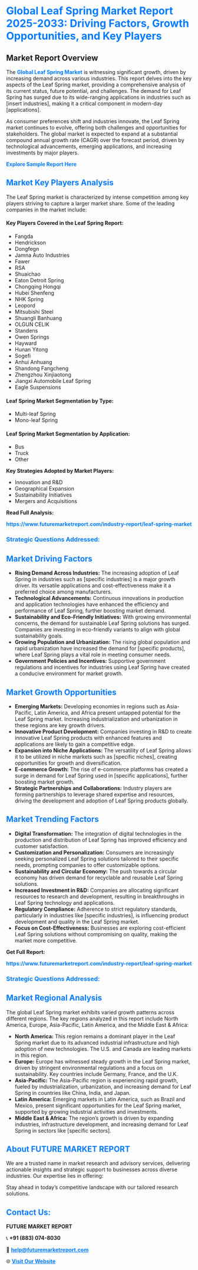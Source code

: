 <h1 style="color: #007BFF;">Global Leaf Spring Market Report 2025-2033: Driving Factors, Growth Opportunities, and Key Players</h1>

<section id="overview">
<h2>Market Report Overview</h2>
<p>The <a href="https://www.futuremarketreport.com/industry-report/leaf-spring-market" style="color: #007BFF; text-decoration: none;"><strong>Global Leaf Spring Market</strong></a> is witnessing significant growth, driven by increasing demand across various industries. This report delves into the key aspects of the Leaf Spring market, providing a comprehensive analysis of its current status, future potential, and challenges. The demand for Leaf Spring has surged due to its wide-ranging applications in industries such as [insert industries], making it a critical component in modern-day [applications].</p>
<p>As consumer preferences shift and industries innovate, the Leaf Spring market continues to evolve, offering both challenges and opportunities for stakeholders. The global market is expected to expand at a substantial compound annual growth rate (CAGR) over the forecast period, driven by technological advancements, emerging applications, and increasing investments by major players.</p>
</section>

<section id="overview">
<p><a href="https://www.futuremarketreport.com/request-sample/reportId=86115" style="color: #007BFF; text-decoration: none;"><strong>Explore Sample Report Here</strong></a></p>
</section>

<section id="key-players">
<h2 style="color: #007BFF;">Market Key Players Analysis</h2>
<p>The Leaf Spring market is characterized by intense competition among key players striving to capture a larger market share. Some of the leading companies in the market include:</p>
<h4>Key Players Covered in the Leaf Spring Report:</h4>
<ul><li>Fangda</li><li>Hendrickson</li><li>Dongfegn</li><li>Jamna Auto Industries</li><li>Fawer</li><li>RSA</li><li>Shuaichao</li><li>Eaton Detroit Spring</li><li>Chongqing Hongqi</li><li>Hubei Shenfeng</li><li>NHK Spring</li><li>Leopord</li><li>Mitsubishi Steel</li><li>Shuangli Banhuang</li><li>OLGUN CELIK</li><li>Standens</li><li>Owen Springs</li><li>Hayward</li><li>Hunan Yitong</li><li>Sogefi</li><li>Anhui Anhuang</li><li>Shandong Fangcheng</li><li>Zhengzhou Xinjiaotong</li><li>Jiangxi Automobile Leaf Spring</li><li>Eagle Suspensions</li></ul>
<h4>Leaf Spring Market Segmentation by Type:</h4>
<ul><li>Multi-leaf Spring</li><li>Mono-leaf Spring</li></ul>

<h4>Leaf Spring Market Segmentation by Application:</h4>
<ul><li>Bus</li><li>Truck</li><li>Other</li></ul>
<p><strong>Key Strategies Adopted by Market Players:</strong></p>
<ul>
<li>Innovation and R&D</li>
<li>Geographical Expansion</li>
<li>Sustainability Initiatives</li>
<li>Mergers and Acquisitions</li>
</ul>
</section>

<section>
<p><strong>Read Full Analysis: </strong></p><a href="https://www.futuremarketreport.com/industry-report/leaf-spring-market" style="color: #007BFF; text-decoration: none;"><strong>https://www.futuremarketreport.com/industry-report/leaf-spring-market</strong></a>
<h3 style="color: #007BFF;">Strategic Questions Addressed:</h3>
</section>

<section id="driving-factors">
<h2 style="color: #007BFF;">Market Driving Factors</h2>
<ul>
<li><strong>Rising Demand Across Industries:</strong> The increasing adoption of Leaf Spring in industries such as [specific industries] is a major growth driver. Its versatile applications and cost-effectiveness make it a preferred choice among manufacturers.</li>
<li><strong>Technological Advancements:</strong> Continuous innovations in production and application technologies have enhanced the efficiency and performance of Leaf Spring, further boosting market demand.</li>
<li><strong>Sustainability and Eco-Friendly Initiatives:</strong> With growing environmental concerns, the demand for sustainable Leaf Spring solutions has surged. Companies are investing in eco-friendly variants to align with global sustainability goals.</li>
<li><strong>Growing Population and Urbanization:</strong> The rising global population and rapid urbanization have increased the demand for [specific products], where Leaf Spring plays a vital role in meeting consumer needs.</li>
<li><strong>Government Policies and Incentives:</strong> Supportive government regulations and incentives for industries using Leaf Spring have created a conducive environment for market growth.</li>
</ul>
</section>

<section id="growth-opportunities">
<h2 style="color: #007BFF;">Market Growth Opportunities</h2>
<ul>
<li><strong>Emerging Markets:</strong> Developing economies in regions such as Asia-Pacific, Latin America, and Africa present untapped potential for the Leaf Spring market. Increasing industrialization and urbanization in these regions are key growth drivers.</li>
<li><strong>Innovative Product Development:</strong> Companies investing in R&D to create innovative Leaf Spring products with enhanced features and applications are likely to gain a competitive edge.</li>
<li><strong>Expansion into Niche Applications:</strong> The versatility of Leaf Spring allows it to be utilized in niche markets such as [specific niches], creating opportunities for growth and diversification.</li>
<li><strong>E-commerce Growth:</strong> The rise of e-commerce platforms has created a surge in demand for Leaf Spring used in [specific applications], further boosting market growth.</li>
<li><strong>Strategic Partnerships and Collaborations:</strong> Industry players are forming partnerships to leverage shared expertise and resources, driving the development and adoption of Leaf Spring products globally.</li>
</ul>
</section>

<section id="trending-factors">
<h2 style="color: #007BFF;">Market Trending Factors</h2>
<ul>
<li><strong>Digital Transformation:</strong> The integration of digital technologies in the production and distribution of Leaf Spring has improved efficiency and customer satisfaction.</li>
<li><strong>Customization and Personalization:</strong> Consumers are increasingly seeking personalized Leaf Spring solutions tailored to their specific needs, prompting companies to offer customizable options.</li>
<li><strong>Sustainability and Circular Economy:</strong> The push towards a circular economy has driven demand for recyclable and reusable Leaf Spring solutions.</li>
<li><strong>Increased Investment in R&D:</strong> Companies are allocating significant resources to research and development, resulting in breakthroughs in Leaf Spring technology and applications.</li>
<li><strong>Regulatory Compliance:</strong> Adherence to strict regulatory standards, particularly in industries like [specific industries], is influencing product development and quality in the Leaf Spring market.</li>
<li><strong>Focus on Cost-Effectiveness:</strong> Businesses are exploring cost-efficient Leaf Spring solutions without compromising on quality, making the market more competitive.</li>
</ul>
</section>

<section>
<p><strong>Get Full Report: </strong></p><a href="https://www.futuremarketreport.com/industry-report/leaf-spring-market" style="color: #007BFF; text-decoration: none;"><strong>https://www.futuremarketreport.com/industry-report/leaf-spring-market</strong></a>
<h3 style="color: #007BFF;">Strategic Questions Addressed:</h3>
</section>


<section id="regional-analysis">
<h2 style="color: #007BFF;">Market Regional Analysis</h2>
<p>The global Leaf Spring market exhibits varied growth patterns across different regions. The key regions analyzed in this report include North America, Europe, Asia-Pacific, Latin America, and the Middle East & Africa:</p>
<ul>
<li><strong>North America:</strong> This region remains a dominant player in the Leaf Spring market due to its advanced industrial infrastructure and high adoption of new technologies. The U.S. and Canada are leading markets in this region.</li>
<li><strong>Europe:</strong> Europe has witnessed steady growth in the Leaf Spring market, driven by stringent environmental regulations and a focus on sustainability. Key countries include Germany, France, and the U.K.</li>
<li><strong>Asia-Pacific:</strong> The Asia-Pacific region is experiencing rapid growth, fueled by industrialization, urbanization, and increasing demand for Leaf Spring in countries like China, India, and Japan.</li>
<li><strong>Latin America:</strong> Emerging markets in Latin America, such as Brazil and Mexico, present significant opportunities for the Leaf Spring market, supported by growing industrial activities and investments.</li>
<li><strong>Middle East & Africa:</strong> The region’s growth is driven by expanding industries, infrastructure development, and increasing demand for Leaf Spring in sectors like [specific sectors].</li>
</ul>
</section>

<footer>
<h2 style="color: #007BFF;">About FUTURE MARKET REPORT</h2>
<p>We are a trusted name in market research and advisory services, delivering actionable insights and strategic support to businesses across diverse industries. Our expertise lies in offering:</p>

<p>Stay ahead in today’s competitive landscape with our tailored research solutions.</p>

<h2 style="color: #007BFF;">Contact Us:</h2>
<p><strong>FUTURE MARKET REPORT</strong></p>
<p>📞 <strong>+91 (883) 074-8030</strong></p>
<p>📧 <strong><a href="mailto:help@futuremarketreport.com" style="color: #007BFF;">help@futuremarketreport.com</a></strong></p>
<p>🌐 <strong><a href="https://www.futuremarketreport.com/" style="color: #007BFF;">Visit Our Website</a></strong></p>
</footer>